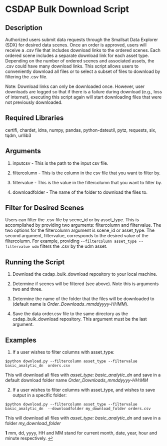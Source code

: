 # CSDAP Bulk Download Script

## Description

Authorized users submit data requests through the Smallsat Data Explorer (SDX) for desired data scenes. Once an order is approved, users will receive a .csv file that includes download links to the ordered scenes. Each ordered scene includes a separate download link for each asset type. Depending on the number of ordered scenes and associated assets, the .csv could have many download links. This script allows users to conveniently download all files or to select a subset of files to download by filtering the .csv file.

Note: Download links can only be downloaded once. However, user downloads are logged so that if there is a failure during download (e.g., loss of internet), executing this script again will start downloading files that were not previously downloaded. 

## Required Libraries

certifi, chardet, idna, numpy, pandas, python-dateutil, pytz, requests, six, tqdm, urllib3

## Arguments

1. inputcsv - This is the path to the input csv file.

2. filtercolumn - This is the column in the csv file that you want to filter by.

3. filtervalue - This is the value in the filtercolumn that you want to filter by.

4. downloadfolder - The name of the folder to download the files to.

## Filter for Desired Scenes

Users can filter the .csv file by scene_id or by asset_type. This is accomplished by providing two arguments: filtercolumn and filtervalue. The two options for the filtercolumn argument is scene_id or asset_type. The second argument, filtervalue, corresponds to the desired value of the filtercolumn. For example, providing `--filtercolumn asset_type --filtervalue udm` filters the .csv by the udm asset.  

## Running the Script

1. Download the csdap_bulk_download repository to your local machine.

2. Determine if scenes will be filtered (see above). Note this is arguments two and three.

3. Determine the name of the folder that the files will be downloaded to (default name is *Order_Downloads_mmddyyyy-HHMM*). 

4. Save the data order.csv file to the same directory as the csdap_bulk_download repository. This argument must be the last argument.


## Examples

1. If a user wishes to filter columns with asset_type:

`$python download.py --filtercolumn asset_type --filtervalue basic_analytic_dn  orders.csv `

This will download all files with *asset_type: basic_analytic_dn* and save in a default download folder name *Order_Downloads_mmddyyyy-HH:MM*


2. If a user wishes to filter columns with asset_type, and wishes to save output in a specific folder:

`$python download.py --filtercolumn asset_type --filtervalue basic_analytic_dn  --downloadfolder my_download_folder orders.csv `

This will download all files with *asset_type: basic_analytic_dn* and save in a folder *my_download_folder*





<b id="f1">1</b> mm, dd, yyyy, HH and MM stand for current month, date, year, hour and minute respectively. [↩](#a1)
